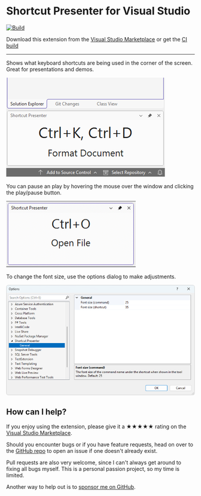﻿[marketplace]: https://marketplace.visualstudio.com/items?itemName=MadsKristensen.ShortcutPresenter
[vsixgallery]: http://vsixgallery.com/extension/ShortcutWindow.d11ce83f-99f9-41f5-8c58-9e5c4286fd2c
[repo]:https://github.com/madskristensen/ShortcutWindow

# Shortcut Presenter for Visual Studio

[![Build](https://github.com/madskristensen/ShortcutWindow/actions/workflows/build.yaml/badge.svg)](https://github.com/madskristensen/ShortcutWindow/actions/workflows/build.yaml)

Download this extension from the [Visual Studio Marketplace][marketplace]
or get the [CI build][vsixgallery]

----------------------------------------

Shows what keyboard shortcuts are being used in the corner of the screen. Great for presentations and demos.

![Shortcut presenter window](art/window.png)

You can pause an play by hovering the mouse over the window and clicking the play/pause button.

![Demo of Shortcut Presenter window](art/demo.gif)

To change the font size, use the options dialog to make adjustments.

![Options dialog](art/options.png)

## How can I help?
If you enjoy using the extension, please give it a ★★★★★ rating on the [Visual Studio Marketplace][marketplace].

Should you encounter bugs or if you have feature requests, head on over to the [GitHub repo][repo] to open an issue if one doesn't already exist.

Pull requests are also very welcome, since I can't always get around to fixing all bugs myself. This is a personal passion project, so my time is limited.

Another way to help out is to [sponsor me on GitHub](https://github.com/sponsors/madskristensen).
